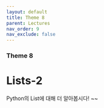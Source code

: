 ```yaml
---
layout: default
title: Theme 8
parent: Lectures
nav_order: 9
nav_exclude: false
---
```

### Theme 8
# Lists-2
Python의 List에 대해 더 알아봅시다! ~~